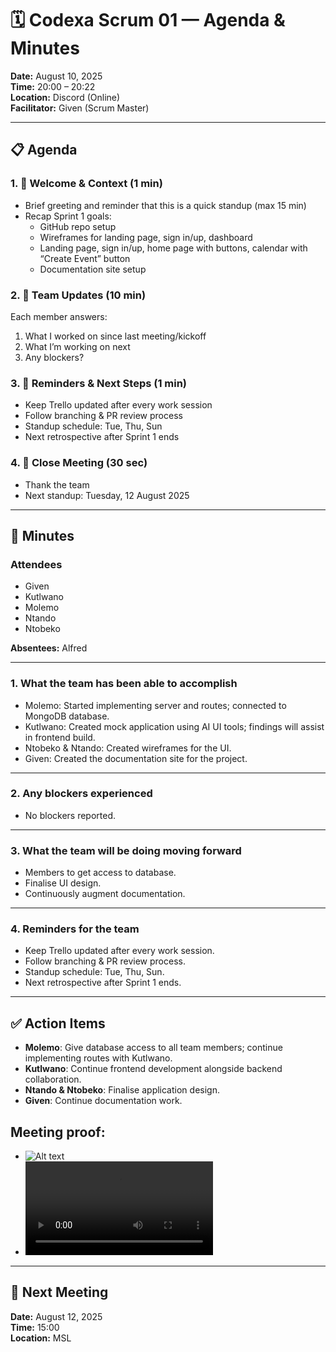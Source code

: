 # 🗓 Codexa Scrum 01 — Agenda & Minutes

**Date:** August 10, 2025  
**Time:** 20:00 – 20:22  
**Location:** Discord (Online)  
**Facilitator:** Given (Scrum Master)  

---

## 📋 Agenda

### 1. 🔹 Welcome & Context (1 min)
- Brief greeting and reminder that this is a quick standup (max 15 min)
- Recap Sprint 1 goals:
  - GitHub repo setup
  - Wireframes for landing page, sign in/up, dashboard
  - Landing page, sign in/up, home page with buttons, calendar with “Create Event” button
  - Documentation site setup

### 2. 🔹 Team Updates (10 min)
Each member answers:
1. What I worked on since last meeting/kickoff  
2. What I’m working on next  
3. Any blockers?  

### 3. 🔹 Reminders & Next Steps (1 min)
- Keep Trello updated after every work session  
- Follow branching & PR review process  
- Standup schedule: Tue, Thu, Sun  
- Next retrospective after Sprint 1 ends  

### 4. 🔹 Close Meeting (30 sec)
- Thank the team  
- Next standup: Tuesday, 12 August 2025

---

## 📝 Minutes

### Attendees
- Given  
- Kutlwano  
- Molemo  
- Ntando  
- Ntobeko  

**Absentees:** Alfred  

---

### 1. What the team has been able to accomplish
- Molemo: Started implementing server and routes; connected to MongoDB database.  
- Kutlwano: Created mock application using AI UI tools; findings will assist in frontend build.  
- Ntobeko & Ntando: Created wireframes for the UI.  
- Given: Created the documentation site for the project.  

---

### 2. Any blockers experienced
- No blockers reported.  

---

### 3. What the team will be doing moving forward
- Members to get access to database.  
- Finalise UI design.  
- Continuously augment documentation.  

---

### 4. Reminders for the team
- Keep Trello updated after every work session.  
- Follow branching & PR review process.  
- Standup schedule: Tue, Thu, Sun.  
- Next retrospective after Sprint 1 ends.  

---

## ✅ Action Items
- **Molemo**: Give database access to all team members; continue implementing routes with Kutlwano.  
- **Kutlwano**: Continue frontend development alongside backend collaboration.  
- **Ntando & Ntobeko**: Finalise application design.  
- **Given**: Continue documentation work.  

## Meeting proof:
- ![Alt text](./assets/meetings/scrum1.jpg)
- ![Alt text](./assets/meetings/scrum1.mp4)
---

## 📅 Next Meeting
**Date:** August 12, 2025  
**Time:** 15:00  
**Location:** MSL

